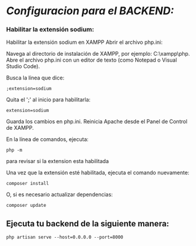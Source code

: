 # *Configuracion para el BACKEND:*

### Habilitar la extensión sodium:
Habilitar la extensión sodium en XAMPP
Abrir el archivo php.ini:

Navega al directorio de instalación de XAMPP, por ejemplo: C:\xampp\php.
Abre el archivo php.ini con un editor de texto (como Notepad o Visual Studio Code).

Busca la línea que dice:
```
;extension=sodium
```
Quita el ';' al inicio para habilitarla:

```
extension=sodium
```
Guarda los cambios en php.ini.
Reinicia Apache desde el Panel de Control de XAMPP.


En la línea de comandos, ejecuta:
```
php -m
```
para revisar si la extension esta habilitada

Una vez que la extensión esté habilitada, ejecuta el comando nuevamente:
```
composer install
```
O, si es necesario actualizar dependencias:
```
composer update
```




## Ejecuta tu backend de la siguiente manera:
```
php artisan serve --host=0.0.0.0 --port=8000
```
